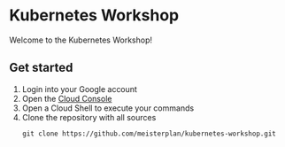 # Kubernetes Workshop

Welcome to the Kubernetes Workshop!

## Get started

1. Login into your Google account
2. Open the [Cloud Console](https://console.cloud.google.com)
3. Open a Cloud Shell to execute your commands
4. Clone the repository with all sources
   ```
   git clone https://github.com/meisterplan/kubernetes-workshop.git
   ```
